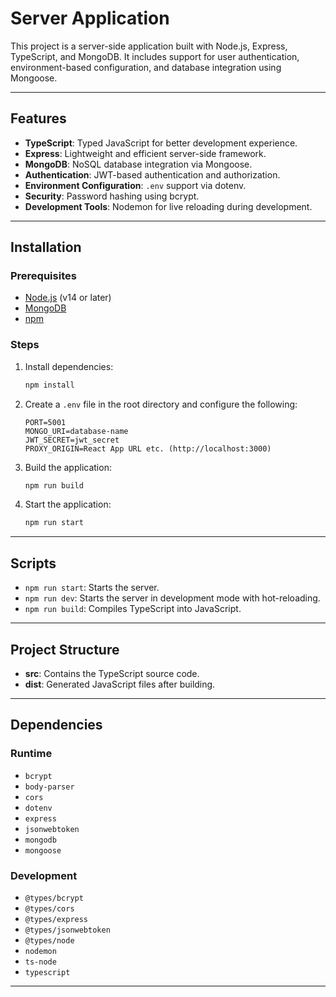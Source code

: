 
# Server Application

This project is a server-side application built with Node.js, Express, TypeScript, and MongoDB. It includes support for user authentication, environment-based configuration, and database integration using Mongoose.

---

## Features

- **TypeScript**: Typed JavaScript for better development experience.
- **Express**: Lightweight and efficient server-side framework.
- **MongoDB**: NoSQL database integration via Mongoose.
- **Authentication**: JWT-based authentication and authorization.
- **Environment Configuration**: `.env` support via dotenv.
- **Security**: Password hashing using bcrypt.
- **Development Tools**: Nodemon for live reloading during development.

---

## Installation

### Prerequisites

- [Node.js](https://nodejs.org/) (v14 or later)
- [MongoDB](https://www.mongodb.com/)
- [npm](https://www.npmjs.com/)

### Steps

1. Install dependencies:

   ```bash
   npm install
   ```

2. Create a `.env` file in the root directory and configure the following:

   ```env
   PORT=5001
   MONGO_URI=database-name
   JWT_SECRET=jwt_secret
   PROXY_ORIGIN=React App URL etc. (http://localhost:3000)
   ```

3. Build the application:

   ```bash
   npm run build
   ```

4. Start the application:

   ```bash
   npm run start
   ```

---

## Scripts

- `npm run start`: Starts the server.
- `npm run dev`: Starts the server in development mode with hot-reloading.
- `npm run build`: Compiles TypeScript into JavaScript.

---

## Project Structure

- **src**: Contains the TypeScript source code.
- **dist**: Generated JavaScript files after building.

---

## Dependencies

### Runtime

- `bcrypt`
- `body-parser`
- `cors`
- `dotenv`
- `express`
- `jsonwebtoken`
- `mongodb`
- `mongoose`

### Development

- `@types/bcrypt`
- `@types/cors`
- `@types/express`
- `@types/jsonwebtoken`
- `@types/node`
- `nodemon`
- `ts-node`
- `typescript`

---
